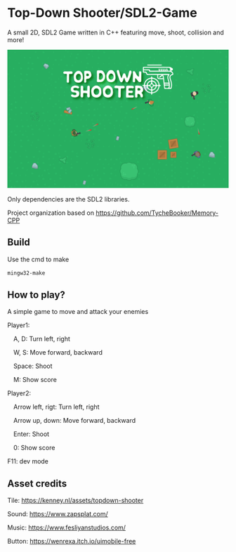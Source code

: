 # Top-Down Shooter/SDL2-Game

A small 2D, SDL2 Game written in C++ featuring move, shoot, collision and more!

![](media/graphics/start_screen_background.png)

Only dependencies are the SDL2 libraries.

Project organization based on https://github.com/TycheBooker/Memory-CPP

## Build

Use the cmd to make

```bash
mingw32-make
```

## How to play?
A simple game to move and attack your enemies

Player1:

&ensp;&ensp;A, D: Turn left, right

&ensp;&ensp;W, S: Move forward, backward

&ensp;&ensp;Space: Shoot

&ensp;&ensp;M: Show score

Player2:

&ensp;&ensp;Arrow left, rigt: Turn left, right

&ensp;&ensp;Arrow up, down: Move forward, backward

&ensp;&ensp;Enter: Shoot

&ensp;&ensp;0: Show score

F11: dev mode

## Asset credits
Tile: https://kenney.nl/assets/topdown-shooter

Sound: https://www.zapsplat.com/

Music: https://www.fesliyanstudios.com/

Button: https://wenrexa.itch.io/uimobile-free